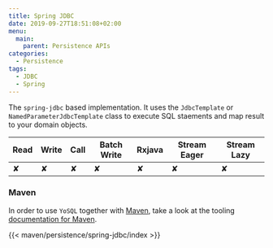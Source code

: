 ```yaml
---
title: Spring JDBC
date: 2019-09-27T18:51:08+02:00
menu:
  main:
    parent: Persistence APIs
categories:
  - Persistence
tags:
  - JDBC
  - Spring
---
```


The `spring-jdbc` based implementation. It uses the `JdbcTemplate` or `NamedParameterJdbcTemplate` class to execute SQL staements and map result to your domain objects.

| Read | Write | Call | Batch Write | Rxjava | Stream Eager | Stream Lazy |
|------|-------|------|-------------|--------|--------------|-------------|
| ✘    | ✘     | ✘    | ✘           | ✘      | ✘            | ✘           |

### Maven

In order to use `YoSQL` together with [Maven](https://maven.apache.org/), take a look at the tooling [documentation
for Maven](/tooling/maven/).

{{< maven/persistence/spring-jdbc/index >}}
